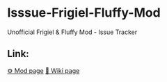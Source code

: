 # Isssue-Frigiel-Fluffy-Mod
Unofficial Frigiel &amp; Fluffy Mod - Issue Tracker

## Link:
[⚙️ Mod page](https://modrinth.com/mod/frigiel-fluffy)
[📕 Wiki page](https://frigiel-and-fluffy-mod.gitbook.io/frigiel-and-fluffy-mod-wiki)
